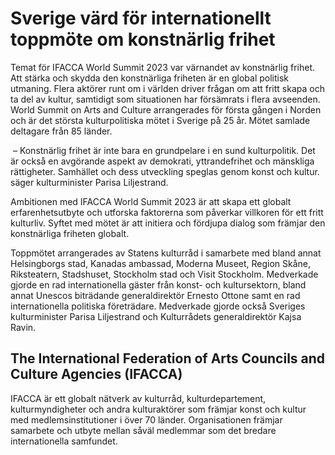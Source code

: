 # Sverige värd för internationellt toppmöte om konstnärlig frihet

Temat för IFACCA World Summit 2023 var värnandet av konstnärlig frihet. Att stärka och skydda den konstnärliga friheten är en global politisk utmaning. Flera aktörer runt om i världen driver frågan om att fritt skapa och ta del av kultur, samtidigt som situationen har försämrats i flera avseenden. World Summit on Arts and Culture arrangerades för första gången i Norden och är det största kulturpolitiska mötet i Sverige på 25 år. Mötet samlade deltagare från 85 länder.

 – Konstnärlig frihet är inte bara en grundpelare i en sund kulturpolitik. Det är också en avgörande aspekt av demokrati, yttrandefrihet och mänskliga rättigheter. Samhället och dess utveckling speglas genom konst och kultur. säger kulturminister Parisa Liljestrand.

Ambitionen med IFACCA World Summit 2023 är att skapa ett globalt erfarenhetsutbyte och utforska faktorerna som påverkar villkoren för ett fritt kulturliv. Syftet med mötet är att initiera och fördjupa dialog som främjar den konstnärliga friheten globalt.

Toppmötet arrangerades av Statens kulturråd i samarbete med bland annat Helsingborgs stad, Kanadas ambassad, Moderna Museet, Region Skåne, Riksteatern, Stadshuset, Stockholm stad och Visit Stockholm. Medverkade gjorde en rad internationella gäster från konst\- och kultursektorn, bland annat Unescos biträdande generaldirektör Ernesto Ottone samt en rad internationella politiska företrädare. Medverkade gjorde också Sveriges kulturminister Parisa Liljestrand och Kulturrådets generaldirektör Kajsa Ravin.

## The International Federation of Arts Councils and Culture Agencies (IFACCA)

IFACCA är ett globalt nätverk av kulturråd, kulturdepartement, kulturmyndigheter och andra kulturaktörer som främjar konst och kultur med medlemsinstitutioner i över 70 länder. Organisationen främjar samarbete och utbyte mellan såväl medlemmar som det bredare internationella samfundet.
